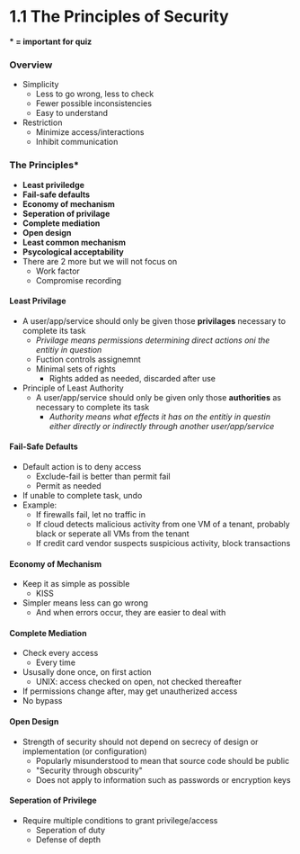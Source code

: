 1.1 The Principles of Security
========================
**\* = important for quiz**

### Overview
+  Simplicity
    +  Less to go wrong, less to check
    +  Fewer possible inconsistencies
    +  Easy to understand
+  Restriction
    +  Minimize access/interactions
    + Inhibit communication

<!-- Important for Quiz! -->
### The Principles*
+ **Least priviledge**
+ **Fail-safe defaults**
+ **Economy of mechanism**
+ **Seperation of privilage**
+ **Complete mediation**
+ **Open design**
+ **Least common mechanism**
+ **Psycological acceptability**
+ There are 2 more but we will not focus on
    + Work factor
    + Compromise recording


#### Least Privilage
+ A user/app/service should only be given those **privilages** necessary to complete its task
    + *Privilage means permissions determining direct actions oni the entitiy in question*
    + Fuction controls assignemnt
    + Minimal sets of rights
        + Rights added as needed, discarded after use
+ Principle of Least Authority
    + A user/app/service should only be given only those **authorities** as necessary to complete its task
        + *Authority means what effects it has on the entitiy in questin either directly or indirectly through another user/app/service*

#### Fail-Safe Defaults
+ Default action is to deny access
    + Exclude-fail is better than permit fail
    + Permit as needed
+ If unable to complete task, undo
+ Example:
    + If firewalls fail, let no traffic in
    + If cloud detects malicious activity from one VM of a tenant, probably black or seperate all VMs from the tenant
    + If credit card vendor suspects suspicious activity, block transactions

#### Economy of Mechanism
+ Keep it as simple as possible
    + KISS
+ Simpler means less can go wrong
    + And when errors occur, they are easier to deal with

#### Complete Mediation
+ Check every access
    + Every time
+ Ususally done once, on first action
    + UNIX: access checked on open, not checked thereafter
+ If permissions change after, may get unautherized access
+ No bypass

#### Open Design
+ Strength of security should not depend on secrecy of design or implementation (or configuration)
    + Popularly misunderstood to mean that source code should be public
    + "Security through obscurity"
    + Does not apply to information such as passwords or encryption keys

#### Seperation of Privilege
+ Require multiple conditions to grant privilege/access
    + Seperation of duty
    + Defense of depth